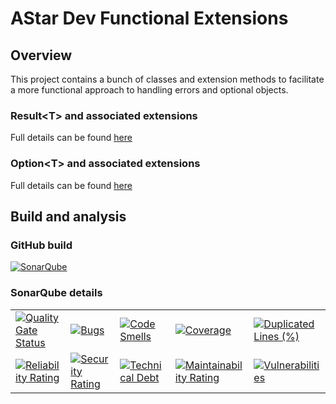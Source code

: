 # AStar Dev Functional Extensions

## Overview

This project contains a bunch of classes and extension methods to facilitate a more functional approach to handling errors and optional objects.

### Result&lt;T&gt; and associated extensions

Full details can be found [here](Readme-result.md)

### Option&lt;T&gt; and associated extensions

Full details can be found [here](Readme-option.md)

## Build and analysis

### GitHub build

[![SonarQube](https://github.com/astar-development/astar-dev-functional-extensions/actions/workflows/dotnet.yml/badge.svg)](https://github.com/astar-development/astar-dev-functional-extensions/actions/workflows/dotnet.yml)

### SonarQube details

|                                                                                                                                                                                                                                                            |                                                                                                                                                                                                                                                      |                                                                                                                                                                                                                                                 |                                                                                                                                                                                                                                                          |                                                                                                                                                                                                                                                                    |
|------------------------------------------------------------------------------------------------------------------------------------------------------------------------------------------------------------------------------------------------------------|------------------------------------------------------------------------------------------------------------------------------------------------------------------------------------------------------------------------------------------------------|-------------------------------------------------------------------------------------------------------------------------------------------------------------------------------------------------------------------------------------------------|----------------------------------------------------------------------------------------------------------------------------------------------------------------------------------------------------------------------------------------------------------|--------------------------------------------------------------------------------------------------------------------------------------------------------------------------------------------------------------------------------------------------------------------|
| [![Quality Gate Status](https://sonarcloud.io/api/project_badges/measure?project=astar-development_astar-dev-functional-extensions&metric=alert_status)](https://sonarcloud.io/summary/new_code?id=astar-development_astar-dev-functional-extensions)      | [![Bugs](https://sonarcloud.io/api/project_badges/measure?project=astar-development_astar-dev-functional-extensions&metric=bugs)](https://sonarcloud.io/summary/new_code?id=astar-development_astar-dev-functional-extensions)                       | [![Code Smells](https://sonarcloud.io/api/project_badges/measure?project=astar-development_astar-dev-functional-extensions&metric=code_smells)](https://sonarcloud.io/summary/new_code?id=astar-development_astar-dev-functional-extensions)    | [![Coverage](https://sonarcloud.io/api/project_badges/measure?project=astar-development_astar-dev-functional-extensions&metric=coverage)](https://sonarcloud.io/summary/new_code?id=astar-development_astar-dev-functional-extensions)                   | [![Duplicated Lines (%)](https://sonarcloud.io/api/project_badges/measure?project=astar-development_astar-dev-functional-extensions&metric=duplicated_lines_density)](https://sonarcloud.io/summary/new_code?id=astar-development_astar-dev-functional-extensions) |
| [![Reliability Rating](https://sonarcloud.io/api/project_badges/measure?project=astar-development_astar-dev-functional-extensions&metric=reliability_rating)](https://sonarcloud.io/summary/new_code?id=astar-development_astar-dev-functional-extensions) | [![Security Rating](https://sonarcloud.io/api/project_badges/measure?project=astar-development_astar-dev-functional-extensions&metric=security_rating)](https://sonarcloud.io/summary/new_code?id=astar-development_astar-dev-functional-extensions) | [![Technical Debt](https://sonarcloud.io/api/project_badges/measure?project=astar-development_astar-dev-functional-extensions&metric=sqale_index)](https://sonarcloud.io/summary/new_code?id=astar-development_astar-dev-functional-extensions) | [![Maintainability Rating](https://sonarcloud.io/api/project_badges/measure?project=astar-development_astar-dev-functional-extensions&metric=sqale_rating)](https://sonarcloud.io/summary/new_code?id=astar-development_astar-dev-functional-extensions) | [![Vulnerabilities](https://sonarcloud.io/api/project_badges/measure?project=astar-development_astar-dev-functional-extensions&metric=vulnerabilities)](https://sonarcloud.io/summary/new_code?id=astar-development_astar-dev-functional-extensions)               |

